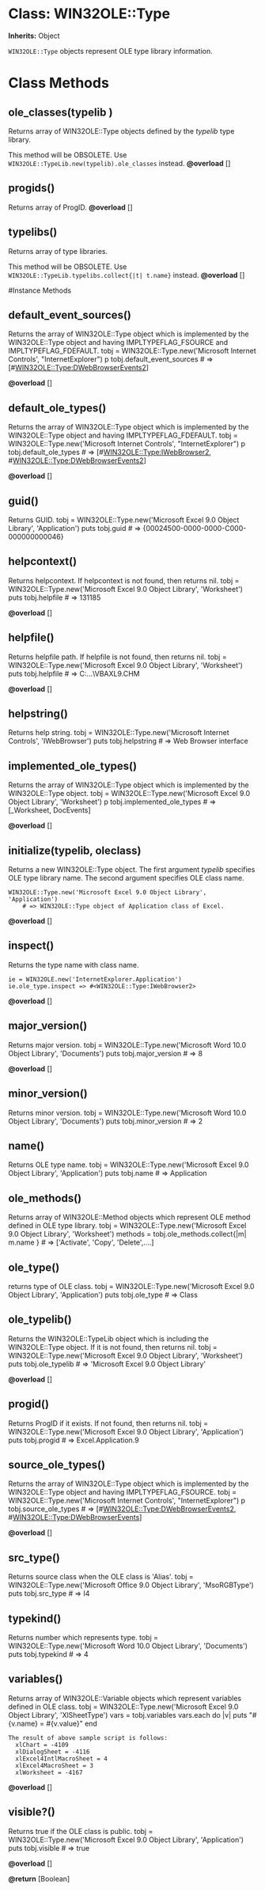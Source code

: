 # Class: WIN32OLE::Type
**Inherits:** Object
    

`WIN32OLE::Type` objects represent OLE type library information.


# Class Methods
## ole_classes(typelib ) [](#method-c-ole_classes)
Returns array of WIN32OLE::Type objects defined by the *typelib* type library.

This method will be OBSOLETE. Use `WIN32OLE::TypeLib.new(typelib).ole_classes`
instead.
**@overload** [] 

## progids() [](#method-c-progids)
Returns array of ProgID.
**@overload** [] 

## typelibs() [](#method-c-typelibs)
Returns array of type libraries.

This method will be OBSOLETE. Use `WIN32OLE::TypeLib.typelibs.collect{|t|
t.name}` instead.
**@overload** [] 


#Instance Methods
## default_event_sources() [](#method-i-default_event_sources)
Returns the array of WIN32OLE::Type object which is implemented by the
WIN32OLE::Type object and having IMPLTYPEFLAG_FSOURCE and
IMPLTYPEFLAG_FDEFAULT.
    tobj = WIN32OLE::Type.new('Microsoft Internet Controls', "InternetExplorer")
    p tobj.default_event_sources  # => [#<WIN32OLE::Type:DWebBrowserEvents2>]

**@overload** [] 

## default_ole_types() [](#method-i-default_ole_types)
Returns the array of WIN32OLE::Type object which is implemented by the
WIN32OLE::Type object and having IMPLTYPEFLAG_FDEFAULT.
    tobj = WIN32OLE::Type.new('Microsoft Internet Controls', "InternetExplorer")
    p tobj.default_ole_types
    # => [#<WIN32OLE::Type:IWebBrowser2>, #<WIN32OLE::Type:DWebBrowserEvents2>]

**@overload** [] 

## guid() [](#method-i-guid)
Returns GUID.
    tobj = WIN32OLE::Type.new('Microsoft Excel 9.0 Object Library', 'Application')
    puts tobj.guid  # => {00024500-0000-0000-C000-000000000046}

## helpcontext() [](#method-i-helpcontext)
Returns helpcontext. If helpcontext is not found, then returns nil.
    tobj = WIN32OLE::Type.new('Microsoft Excel 9.0 Object Library', 'Worksheet')
    puts tobj.helpfile # => 131185

**@overload** [] 

## helpfile() [](#method-i-helpfile)
Returns helpfile path. If helpfile is not found, then returns nil.
    tobj = WIN32OLE::Type.new('Microsoft Excel 9.0 Object Library', 'Worksheet')
    puts tobj.helpfile # => C:\...\VBAXL9.CHM

**@overload** [] 

## helpstring() [](#method-i-helpstring)
Returns help string.
    tobj = WIN32OLE::Type.new('Microsoft Internet Controls', 'IWebBrowser')
    puts tobj.helpstring # => Web Browser interface

## implemented_ole_types() [](#method-i-implemented_ole_types)
Returns the array of WIN32OLE::Type object which is implemented by the
WIN32OLE::Type object.
    tobj = WIN32OLE::Type.new('Microsoft Excel 9.0 Object Library', 'Worksheet')
    p tobj.implemented_ole_types # => [_Worksheet, DocEvents]

**@overload** [] 

## initialize(typelib, oleclass) [](#method-i-initialize)
Returns a new WIN32OLE::Type object. The first argument *typelib* specifies
OLE type library name. The second argument specifies OLE class name.

    WIN32OLE::Type.new('Microsoft Excel 9.0 Object Library', 'Application')
        # => WIN32OLE::Type object of Application class of Excel.

**@overload** [] 

## inspect() [](#method-i-inspect)
Returns the type name with class name.

    ie = WIN32OLE.new('InternetExplorer.Application')
    ie.ole_type.inspect => #<WIN32OLE::Type:IWebBrowser2>

**@overload** [] 

## major_version() [](#method-i-major_version)
Returns major version.
    tobj = WIN32OLE::Type.new('Microsoft Word 10.0 Object Library', 'Documents')
    puts tobj.major_version # => 8

**@overload** [] 

## minor_version() [](#method-i-minor_version)
Returns minor version.
    tobj = WIN32OLE::Type.new('Microsoft Word 10.0 Object Library', 'Documents')
    puts tobj.minor_version # => 2

## name() [](#method-i-name)
Returns OLE type name.
    tobj = WIN32OLE::Type.new('Microsoft Excel 9.0 Object Library', 'Application')
    puts tobj.name  # => Application

## ole_methods() [](#method-i-ole_methods)
Returns array of WIN32OLE::Method objects which represent OLE method defined
in OLE type library.
    tobj = WIN32OLE::Type.new('Microsoft Excel 9.0 Object Library', 'Worksheet')
    methods = tobj.ole_methods.collect{|m|
      m.name
    }
    # => ['Activate', 'Copy', 'Delete',....]

## ole_type() [](#method-i-ole_type)
returns type of OLE class.
    tobj = WIN32OLE::Type.new('Microsoft Excel 9.0 Object Library', 'Application')
    puts tobj.ole_type  # => Class

## ole_typelib() [](#method-i-ole_typelib)
Returns the WIN32OLE::TypeLib object which is including the WIN32OLE::Type
object. If it is not found, then returns nil.
    tobj = WIN32OLE::Type.new('Microsoft Excel 9.0 Object Library', 'Worksheet')
    puts tobj.ole_typelib # => 'Microsoft Excel 9.0 Object Library'

**@overload** [] 

## progid() [](#method-i-progid)
Returns ProgID if it exists. If not found, then returns nil.
    tobj = WIN32OLE::Type.new('Microsoft Excel 9.0 Object Library', 'Application')
    puts tobj.progid  # =>   Excel.Application.9

## source_ole_types() [](#method-i-source_ole_types)
Returns the array of WIN32OLE::Type object which is implemented by the
WIN32OLE::Type object and having IMPLTYPEFLAG_FSOURCE.
    tobj = WIN32OLE::Type.new('Microsoft Internet Controls', "InternetExplorer")
    p tobj.source_ole_types
    # => [#<WIN32OLE::Type:DWebBrowserEvents2>, #<WIN32OLE::Type:DWebBrowserEvents>]

**@overload** [] 

## src_type() [](#method-i-src_type)
Returns source class when the OLE class is 'Alias'.
    tobj =  WIN32OLE::Type.new('Microsoft Office 9.0 Object Library', 'MsoRGBType')
    puts tobj.src_type # => I4

## typekind() [](#method-i-typekind)
Returns number which represents type.
    tobj = WIN32OLE::Type.new('Microsoft Word 10.0 Object Library', 'Documents')
    puts tobj.typekind # => 4

## variables() [](#method-i-variables)
Returns array of WIN32OLE::Variable objects which represent variables defined
in OLE class.
    tobj = WIN32OLE::Type.new('Microsoft Excel 9.0 Object Library', 'XlSheetType')
    vars = tobj.variables
    vars.each do |v|
      puts "#{v.name} = #{v.value}"
    end

    The result of above sample script is follows:
      xlChart = -4109
      xlDialogSheet = -4116
      xlExcel4IntlMacroSheet = 4
      xlExcel4MacroSheet = 3
      xlWorksheet = -4167

**@overload** [] 

## visible?() [](#method-i-visible?)
Returns true if the OLE class is public.
    tobj = WIN32OLE::Type.new('Microsoft Excel 9.0 Object Library', 'Application')
    puts tobj.visible  # => true

**@overload** [] 

**@return** [Boolean] 

